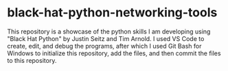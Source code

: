 # black-hat-python-networking-tools
This repository is a showcase of the python skills I am developing using "Black Hat Python" by Justin Seitz and Tim Arnold.
I used VS Code to create, edit, and debug the programs, after which I used Git Bash for Windows to initialize this repository, add the files, and then commit the files to this repository.
